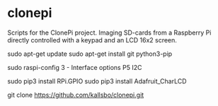# clonepi
Scripts for the ClonePi project. Imaging SD-cards from a Raspberry Pi directly controlled with a keypad and an LCD 16x2 screen.

sudo apt-get update
sudo apt-get install git python3-pip

sudo raspi-config
3 - Interface options
P5 I2C

sudo pip3 install RPi.GPIO
sudo pip3 install Adafruit_CharLCD

git clone https://github.com/kallsbo/clonepi.git
